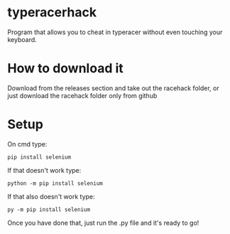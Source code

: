 # typeracerhack
Program that allows you to cheat in typeracer without even touching your keyboard.

# How to download it
Download from the releases section and take out the racehack folder, or just download the racehack folder only from github

# Setup
On cmd type:
```
pip install selenium
```
If that doesn't work type:
```
python -m pip install selenium
```
If that also doesn't work type:
```
py -m pip install selenium
```
Once you have done that, just run the .py file and it's ready to go!
